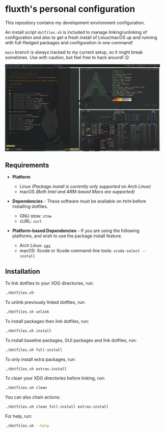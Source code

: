 # fluxth's personal configuration

This repository contains my development environment configuration.

An install script `dotfiles.sh` is included to manage linking/unlinking of configuration and also to get a fresh install of Linux/macOS up and running with full-fledged packages and configuration in one command!

`main` branch is always tracked to my current setup, so it might break sometimes. Use with caution, but feel free to hack around! 😉

![Linux Desktop Screenshot](https://raw.githubusercontent.com/fluxth/dotfiles/docs/screenshots/linux_desktop.png)

## Requirements

- **Platform** 
  - Linux _(Package install is currently only supported on Arch Linux)_
  - macOS _(Both Intel and ARM-based Macs are supported)_

- **Dependencies** - These software must be avaliable on `PATH` before installing dotfiles.
  - GNU stow: `stow`
  - cURL: `curl`

- **Platform-based Dependencies** - If you are using the following platforms, and wish to use the package install feature.
  - Arch Linux: [`yay`](https://github.com/Jguer/yay)
  - macOS: Xcode or Xcode command-line tools: `xcode-select --install`

## Installation

To link dotfiles to your XDG directories, run:
```bash
./dotfiles.sh
```

To unlink previously linked dotfiles, run:
```bash
./dotfiles.sh unlink
```

To install packages then link dotfiles, run:
```bash
./dotfiles.sh install
```

To install baseline packages, GUI packages and link dotfiles, run:
```bash
./dotfiles.sh full-install
```

To only install extra packages, run:
```bash
./dotfiles.sh extras-install
```

To clean your XDG directories before linking, run:
```bash
./dotfiles.sh clean
```

You can also chain actions:
```bash
./dotfiles.sh clean full-install extras-install
```

For help, run:
```bash
./dotfiles.sh --help
```
